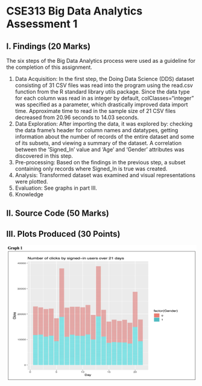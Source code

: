 # CSE313 Big Data Analytics Assessment 1

## I. Findings (20 Marks)
The six steps of the Big Data Analytics process were used as a guideline for the completion of this assignment.
1. Data Acquisition: In the first step, the Doing Data Science (DDS) dataset consisting of 31 CSV files was read into the program using the read.csv function from the R standard library utils package. Since the data type for each column was read in as integer by default, colClasses=“integer” was specified as a parameter, which drastically improved data import time. Approximate time to read in the sample size of 21 CSV files decreased from 20.96 seconds to 14.03 seconds.
2. Data Exploration: After importing the data, it was explored by: checking the data frame’s header for column names and datatypes, getting information about the number of records of the entire dataset and some of its subsets, and viewing a summary of the dataset. A correlation between the ‘Signed_In’ value and ‘Age’ and ‘Gender’ attributes was discovered in this step.
3. Pre-processing: Based on the findings in the previous step, a subset containing only records where Signed_In is true was created.
4. Analysis: Transformed dataset was examined and visual representations were plotted.
5. Evaluation: See graphs in part III.
6. Knowledge

## II. Source Code (50 Marks)

## III. Plots Produced (30 Points)

![Graph 1](graph-1.png "Graph 1")